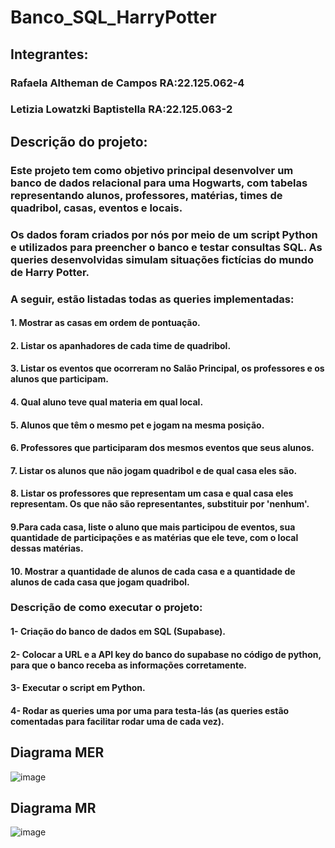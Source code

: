 # Banco_SQL_HarryPotter

## Integrantes:

### Rafaela Altheman de Campos RA:22.125.062-4
### Letizia Lowatzki Baptistella RA:22.125.063-2

## Descrição do projeto:

### Este projeto tem como objetivo principal desenvolver um banco de dados relacional para uma Hogwarts, com tabelas representando alunos, professores, matérias, times de quadribol, casas, eventos e locais.

### Os dados foram criados por nós por meio de um script Python e utilizados para preencher o banco e testar consultas SQL. As queries desenvolvidas simulam situações fictícias do mundo de Harry Potter.

### A seguir, estão listadas todas as queries implementadas:

#### 1. Mostrar as casas em ordem de pontuação. 

#### 2. Listar os apanhadores de cada time de quadribol. 

#### 3. Listar os eventos que ocorreram no Salão Principal, os professores e os alunos que participam. 

#### 4. Qual aluno teve qual materia em qual local. 

#### 5. Alunos que têm o mesmo pet e jogam na mesma posição. 

#### 6. Professores que participaram dos mesmos eventos que seus alunos. 

#### 7. Listar os alunos que não jogam quadribol e de qual casa eles são. 

#### 8. Listar os professores que representam um casa e qual casa eles representam. Os que não são representantes, substituir por 'nenhum'. 

#### 9.Para cada casa, liste o aluno que mais participou de eventos, sua quantidade de participações e as matérias que ele teve, com o local dessas matérias.

#### 10. Mostrar a quantidade de alunos de cada casa e a quantidade de alunos de cada casa que jogam quadribol. 

### Descrição de como executar o projeto:

#### 1- Criação do banco de dados em SQL (Supabase).

#### 2- Colocar a URL e a API key do banco do supabase no código de python, para que o banco receba as informações corretamente.

#### 3- Executar o script em Python.

#### 4- Rodar as queries uma por uma para testa-lás (as queries estão comentadas para facilitar rodar uma de cada vez).

## Diagrama MER
![image](https://github.com/user-attachments/assets/6236ea44-c7cf-452c-bb88-e369bab6a5ad)


## Diagrama MR

![image](https://github.com/user-attachments/assets/e143ea4d-1959-40a9-bdf7-5a1ad983f64c)

